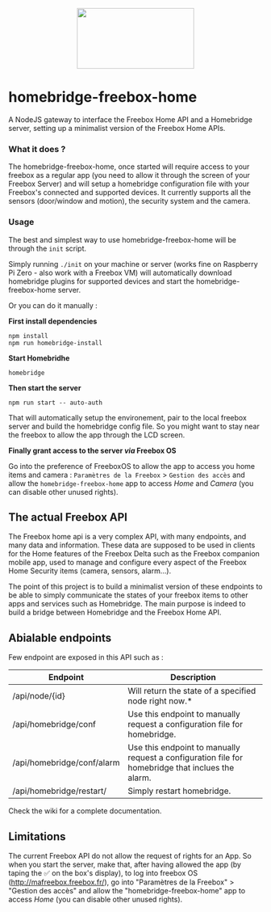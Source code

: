 <p align="center">
  <img src="https://github.com/fbx/homebridge-freebox-home/raw/master/logo.png" data-canonical-src="https://github.com/fbx/homebridge-freebox-home/raw/master/logo.png" width="232" height="120" />
</p>

# homebridge-freebox-home
A NodeJS gateway to interface the Freebox Home API and a Homebridge server, setting up a minimalist version of the Freebox Home APIs.

### What it does ?
The homebridge-freebox-home, once started will require access to your freebox as a regular app (you need to allow it through the screen of your Freebox Server) and will setup a homebridge configuration file with your Freebox's connected and supported devices.
It currently supports all the sensors (door/window and motion), the security system and the camera.

### Usage

The best and simplest way to use homebridge-freebox-home will be through the `init` script.

Simply running `./init` on your machine or server (works fine on Raspberry Pi Zero - also work with a Freebox VM) will automatically download homebridge plugins for supported devices and start the homebridge-freebox-home server.

Or you can do it manually :

**First install dependencies**
```
npm install
npm run homebridge-install
```
**Start Homebridhe**

```
homebridge
```
**Then start the server**

```
npm run start -- auto-auth
```

That will automatically setup the environement, pair to the local freebox server and build the homebridge config file.
So you might want to stay near the freebox to allow the app through the LCD screen.

**Finally grant access to the server *via* Freebox OS**

Go into the preference of FreeboxOS to allow the app to access you home items and camera :
`Paramètres de la Freebox` > `Gestion des accès` and allow the `homebridge-freebox-home` app to access *Home* and *Camera* (you can disable other unused rights).

## The actual Freebox API
The Freebox home api is a very complex API, with many endpoints, and many data and information. These data are supposed to be used in clients for the Home features of the Freebox Delta such as the Freebox companion mobile app, used to manage and configure every aspect of the Freebox Home Security items (camera, sensors, alarm...).

The point of this project is to build a minimalist version of these endpoints to be able to simply communicate the states of your freebox items to other apps and services such as Homebridge.
The main purpose is indeed to build a bridge between Homebridge and the Freebox Home API.

## Abialable endpoints
Few endpoint are exposed in this API such as :

| Endpoint                 | Description                                                                              |
|--------------------------|------------------------------------------------------------------------------------------|
| /api/node/{id}           | Will return the state of a specified node right now.*                                    |
| /api/homebridge/conf     | Use this endpoint to manually request a configuration file for homebridge.               |
| /api/homebridge/conf/alarm| Use this endpoint to manually request a configuration file for homebridge that inclues the alarm.|
| /api/homebridge/restart/| Simply restart homebridge.|

Check the wiki for a complete documentation.

## Limitations
The current Freebox API do not allow the request of rights for an App.
So when you start the server, make that, after having allowed the app (by taping the ✅ on the box's display), to log into freebox OS (http://mafreebox.freebox.fr/), go into "Paramètres de la Freebox" > "Gestion des accès" and allow the "homebridge-freebox-home" app to access *Home* (you can disable other unused rights).
